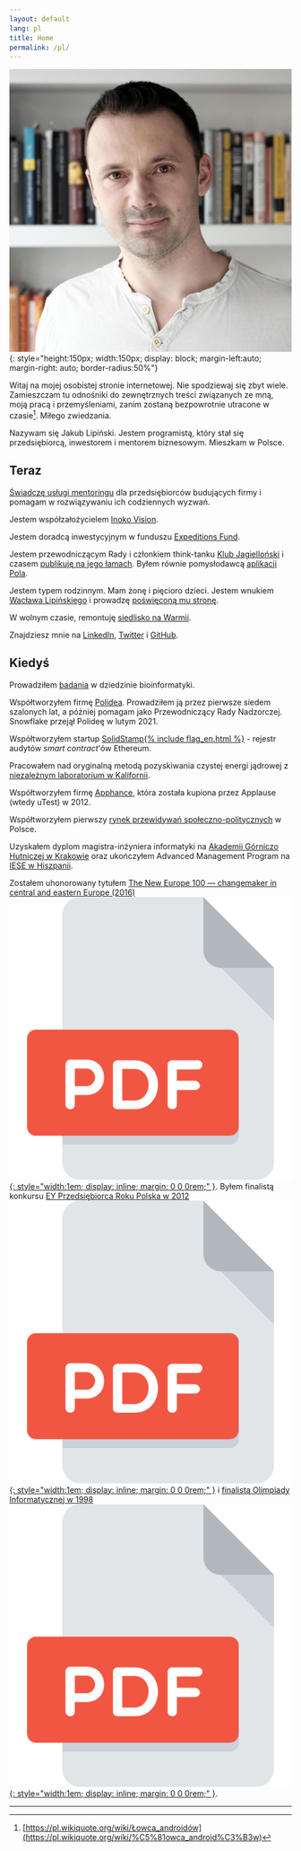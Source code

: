 ```yaml
---
layout: default
lang: pl
title: Home
permalink: /pl/
---
```

![Jakub Lipiński](/assets/images/Jakub_Lipinski_profile_square_1024.jpg){: style="height:150px; width:150px; display: block; margin-left:auto; margin-right: auto; border-radius:50%"}

Witaj na mojej osobistej stronie internetowej. Nie spodziewaj się zbyt wiele. Zamieszczam tu odnośniki do zewnętrznych treści związanych ze mną, moją pracą i przemyśleniami, zanim zostaną bezpowrotnie utracone w czasie[^fn1]. Miłego zwiedzania.

Nazywam się Jakub Lipiński. Jestem programistą, który stał się przedsiębiorcą, inwestorem i mentorem biznesowym. Mieszkam w Polsce.

## Teraz

[Świadczę usługi mentoringu](mentoring) dla przedsiębiorców budujących firmy i pomagam w rozwiązywaniu ich codziennych wyzwań. 

Jestem współzałożycielem [Inoko Vision](https://inoko.vision).

Jestem doradcą inwestycyjnym w funduszu [Expeditions Fund](https://expeditionsfund.com/).

Jestem przewodniczącym Rady i członkiem think-tanku [Klub Jagielloński](https://klubjagiellonski.pl) i czasem [publikuję na jego łamach](/pl/kj). Byłem równie pomysłodawcą [aplikacji Pola](https://www.pola-app.pl).

Jestem typem rodzinnym. Mam żonę i pięcioro dzieci. Jestem wnukiem [Wacława Lipińskiego](https://pl.wikipedia.org/wiki/Wac%C5%82aw_Lipi%C5%84ski_(polski_historyk_i_oficer)) i prowadzę [poświęconą mu stronę](https://www.waclawlipinski.pl).

W wolnym czasie, remontuję [siedlisko na Warmii](https://farmia.org).

Znajdziesz mnie na [LinkedIn](https://www.linkedin.com/in/jakublipinski/), [Twitter](https://twitter.com/jakublipinski) i [GitHub](https://github.com/jakublipinski).

## Kiedyś

Prowadziłem [badania](research) w dziedzinie bioinformatyki.

Współtworzyłem firmę [Polidea](polidea). Prowadziłem ją przez pierwsze siedem szalonych lat, a później pomagam jako Przewodniczący Rady Nadzorczej. Snowflake przejął Polideę w lutym 2021.

Współtworzyłem startup [SolidStamp{% include flag_en.html %}](/en/solidstamp) - rejestr audytów _smart contract_'ów Ethereum.

Pracowałem nad oryginalną metodą pozyskiwania czystej energi jądrowej z [niezależnym laboratorium w Kalifornii](ugc).

Współtworzyłem firmę [Apphance](apphance), która została kupiona przez Applause (wtedy uTest) w 2012.

Współtworzyłem pierwszy [rynek przewidywań społeczno-politycznych](/pl/pm) w Polsce.

Uzyskałem dyplom magistra-inżyniera informatyki na [Akademii Górniczo Hutniczej w Krakowie](https://www.agh.edu.pl/) oraz ukończyłem Advanced Management Program na [IESE w Hiszpanii](https://www.iese.edu/).

Zostałem uhonorowany tytułem [The New Europe 100 — changemaker in central and eastern Europe (2016)](https://www.ft.com/content/ece06f66-90a7-11e6-a72e-b428cb934b78)[![Archived PDF](/assets/images/pdf.svg){: style="width:1em; display: inline; margin: 0 0 0rem;" }](/assets/pdf/New-Europe-100-changemakers.pdf). Byłem finalistą konkursu [EY Przedsiębiorca Roku Polska w 2012](https://przedsiebiorcaroku.pl/poprzednie-edycje/?edition=10)[![Archived PDF](/assets/images/pdf.svg){: style="width:1em; display: inline; margin: 0 0 0rem;" }](/assets/pdf/ey-przedsiebiorca-roku.pdf) i [finalistą Olimpiady Informatycznej w 1998](https://oi.edu.pl/l/53/)[![Archived PDF](/assets/images/pdf.svg){: style="width:1em; display: inline; margin: 0 0 0rem;" }](/assets/pdf/olimpiada-informatyczna-1998.pdf).

---

[^fn1]: [https://pl.wikiquote.org/wiki/Łowca_androidów](https://pl.wikiquote.org/wiki/%C5%81owca_android%C3%B3w)
